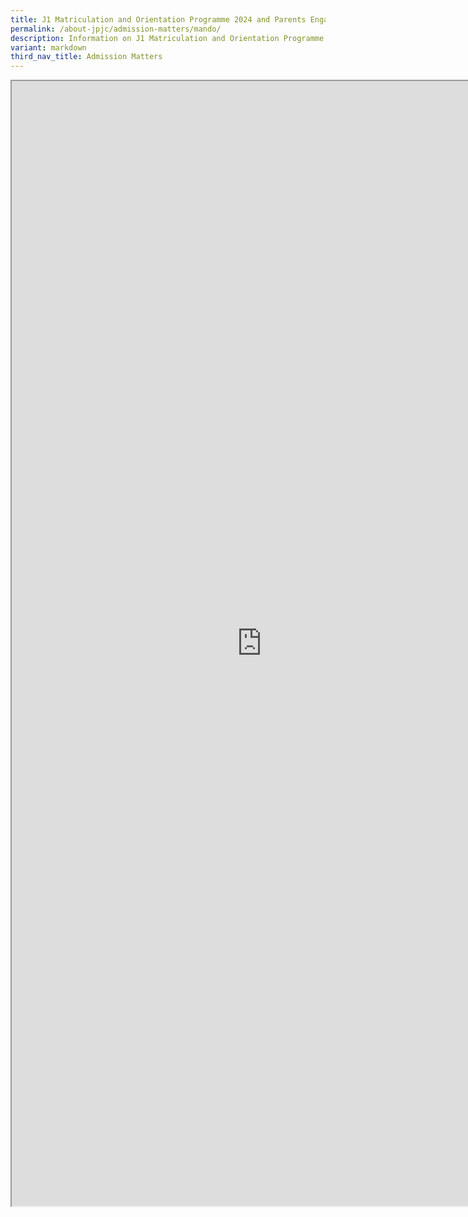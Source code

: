 ```yaml
---
title: J1 Matriculation and Orientation Programme 2024 and Parents Engagement 2024
permalink: /about-jpjc/admission-matters/mando/
description: Information on J1 Matriculation and Orientation Programme 2024
variant: markdown
third_nav_title: Admission Matters
---
```

<iframe src="https://docs.google.com/document/d/e/2PACX-1vSspZ75_tBhgOR4Krh18gHQ4LpHI5iX946wN5q-YxkYf1x-ZFo4RPGGCY-UzKkpVQ/pub?embedded=true" width="800px" height="1800px" scrolling="no"></iframe>